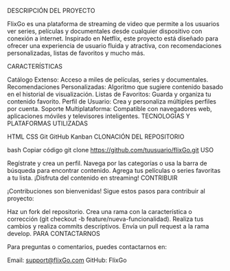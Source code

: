 DESCRIPCIÓN DEL PROYECTO

FlixGo es una plataforma de streaming de video que permite a los usuarios ver series, películas y documentales desde cualquier dispositivo con conexión a internet. Inspirado en Netflix, este proyecto está diseñado para ofrecer una experiencia de usuario fluida y atractiva, con recomendaciones personalizadas, listas de favoritos y mucho más.

CARACTERÍSTICAS

Catálogo Extenso: Acceso a miles de películas, series y documentales.
Recomendaciones Personalizadas: Algoritmo que sugiere contenido basado en el historial de visualización.
Listas de Favoritos: Guarda y organiza tu contenido favorito.
Perfil de Usuario: Crea y personaliza múltiples perfiles por cuenta.
Soporte Multiplataforma: Compatible con navegadores web, aplicaciones móviles y televisores inteligentes.
TECNOLOGÍAS Y PLATAFORMAS UTILIZADAS

HTML
CSS
Git
GitHub
Kanban
CLONACIÓN DEL REPOSITORIO

bash
Copiar código
git clone https://github.com/tuusuario/flixGo.git
USO

Regístrate y crea un perfil.
Navega por las categorías o usa la barra de búsqueda para encontrar contenido.
Agrega tus películas o series favoritas a tu lista.
¡Disfruta del contenido en streaming!
CONTRIBUIR

¡Contribuciones son bienvenidas! Sigue estos pasos para contribuir al proyecto:

Haz un fork del repositorio.
Crea una rama con la característica o corrección (git checkout -b feature/nueva-funcionalidad).
Realiza tus cambios y realiza commits descriptivos.
Envía un pull request a la rama develop.
PARA CONTACTARNOS

Para preguntas o comentarios, puedes contactarnos en:

Email: support@flixGo.com
GitHub: FlixGo
